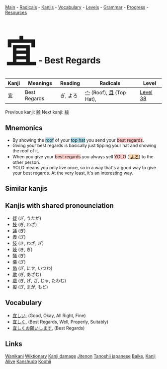 <style> bigfont {font-size: 100px}</style>
[Main](../README.md) -
[Radicals](../radicals.md) -
[Kanjis](../kanjis.md) -
[Vocabulary](../vocabulary.md) -
[Levels](../levels.md) -
[Grammar](../grammar.md) - 
[Progress](../progress.md) -
[Resources](../resources.md)
# <bigfont> 宜</bigfont> - Best Regards 

| Kanji | Meanings | Reading | Radicals | Level |
| --- | --- | --- | --- | --- |
| 宜 | Best Regards | ぎ, よろ | [宀](../radicals/宀.md) (Roof), [且](../radicals/且.md) (Top Hat),  | [Level 38](../levels/wk_level38.md) |

Previous kanji: [齢](齢.md) Next kanji: [繰](繰.md) 

## Mnemonics
 * By showing the <span style="background-color:#ADD8E6"> roof</span> of your <span style="background-color:#ADD8E6"> top hat</span> you send your <span style="background-color:#ffcccb"> best regards</span>.
* Giving your best regards is basically just tipping your hat and showing the roof of it.
* When you give your <span style="background-color:#ffcccb"> best regards</span> you always yell <span style="background-color:#ffcccb"> YOLO</span> (<span style="background-color:#fed8b1"> [よろ](https://jisho.org/search/よろ)</span>) to the other person.
* YOLO means you only live once, so in a way that's a good way to give your best regards. At the very least, it's an interesting way.


## Similar kanjis
 


## Kanjis with shared pronounciation
 * [疑](疑.md) (ぎ, うたが)
* [技](技.md) (ぎ, わざ)
* [議](議.md) (ぎ)
* [義](義.md) (ぎ)
* [伎](伎.md) (き, わざ, ぎ)
* [岐](岐.md) (き, ぎ)
* [犠](犠.md) (ぎ)
* [儀](儀.md) (ぎ)
* [偽](偽.md) (ぎ, にせ, いつわ)
* [欺](欺.md) (ぎ, あざむ)
* [戯](戯.md) (ぎ, げ, ざ, じゃ, たわむ)
* [擬](擬.md) (ぎ, まが, もど)



## Vocabulary
 * [宜しい](../vocabulary/宜.md), (Good, Okay, All Right, Fine)
* [宜しく](../vocabulary/宜.md), (Best Regards, Well, Properly, Suitably)
* [宜しくお願いします](../vocabulary/宜.md), (Best Regards)




## Links 


[Wanikani](https://www.wanikani.com/kanji/宜)
[Wiktionary](https://en.wiktionary.org/wiki/宜)
[Kanji damage](http://www.kanjidamage.com/kanji/search?utf8=✓&q=宜)
[Jitenon](https://jitenon.com/kanji/宜)
[Tanoshii japanese](https://www.tanoshiijapanese.com/dictionary/kanji.cfm?k=宜)
[Baike](https://baike.baidu.com/item/宜),
[Kanji Alive](https://app.kanjialive.com/宜)
[Kanshudo](https://www.kanshudo.com/searchmn?q=宜)
[Koohii](https://kanji.koohii.com/study/kanji/宜)

